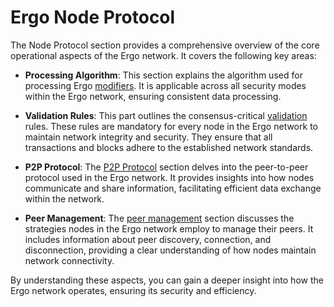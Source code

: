 # Ergo Node Protocol

The Node Protocol section provides a comprehensive overview of the core operational aspects of the Ergo network. It covers the following key areas:

- **Processing Algorithm**: This section explains the algorithm used for processing Ergo [modifiers](modifiers-validation.md). It is applicable across all security modes within the Ergo network, ensuring consistent data processing.

- **Validation Rules**: This part outlines the consensus-critical [validation](modifiers-validation.md) rules. These rules are mandatory for every node in the Ergo network to maintain network integrity and security. They ensure that all transactions and blocks adhere to the established network standards.

- **P2P Protocol**: The [P2P Protocol](../dev/p2p/index.md) section delves into the peer-to-peer protocol used in the Ergo network. It provides insights into how nodes communicate and share information, facilitating efficient data exchange within the network.

- **Peer Management**: The [peer management](peer-management.md) section discusses the strategies nodes in the Ergo network employ to manage their peers. It includes information about peer discovery, connection, and disconnection, providing a clear understanding of how nodes maintain network connectivity.

By understanding these aspects, you can gain a deeper insight into how the Ergo network operates, ensuring its security and efficiency.